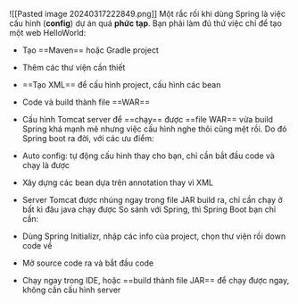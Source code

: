 ![[Pasted image 20240317222849.png]]
Một rắc rối khi dùng Spring là việc cấu hình (**config**) dự án quá **phức tạp**. Bạn phải làm đủ thứ việc chỉ để tạo một web HelloWorld:

- Tạo ==Maven== hoặc Gradle project
- Thêm các thư viện cần thiết
- ==Tạo XML== để cấu hình project, cấu hình các bean
- Code và build thành file ==WAR==
- Cấu hình Tomcat server để ==chạy== được ==file WAR== vừa build
Spring khá mạnh mẽ nhưng việc cấu hình nghe thôi cũng mệt rồi. Do đó Spring boot ra đời, với các ưu điểm:

- Auto config: tự động cấu hình thay cho bạn, chỉ cần bắt đầu code và chạy là được
- Xây dựng các bean dựa trên annotation thay vì XML
- Server Tomcat được nhúng ngay trong file JAR build ra, chỉ cần chạy ở bất kì đâu java chạy được
So sánh với Spring, thì Spring Boot bạn chỉ cần:

- Dùng Spring Initializr, nhập các info của project, chọn thư viện rồi down code về
- Mở source code ra và bắt đầu code
- Chạy ngay trong IDE, hoặc ==build thành file JAR== để chạy được ngay, không cần cấu hình server